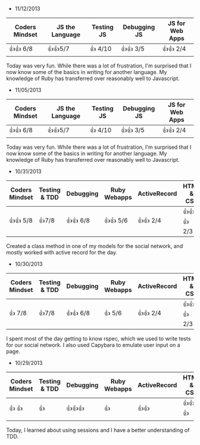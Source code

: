 * 11/12/2013

| Coders Mindset | JS the Language | Testing JS | Debugging JS | JS for Web Apps |
| -------------- | ------------- | --------- | ------------ | ------------ |
|:+1::+1: 6/8|:+1::+1:5/7|:+1: 4/10|:+1::+1: 3/5|:+1::+1: 2/4|:+1: 3/5|

Today was very fun.  While there was a lot of frustration, I'm surprised that I now know some of the basics in writing for another language.  My knowledge of Ruby has transferred over reasonably well to Javascript.  



* 11/05/2013

| Coders Mindset | JS the Language | Testing JS | Debugging JS | JS for Web Apps |
| -------------- | ------------- | --------- | ------------ | ------------ |
|:+1::+1: 6/8|:+1::+1:5/7|:+1: 4/10|:+1::+1: 3/5|:+1::+1: 2/4|:+1: 3/5|

Today was very fun.  While there was a lot of frustration, I'm surprised that I now know some of the basics in writing for another language.  My knowledge of Ruby has transferred over reasonably well to Javascript.  



* 10/31/2013

| Coders Mindset | Testing & TDD | Debugging | Ruby Webapps | ActiveRecord | HTML & CSS |
| -------------- | ------------- | --------- | ------------ | ------------ | ---------- |
|:+1::+1: 5/8|:+1:7/8|:+1::+1: 6/8|:+1::+1: 5/6|:+1::+1: 2/4|:+1::+1::+1: 2/3|

Created a class method in one of my models for the social network, and mostly worked with active record for the day.


* 10/30/2013

| Coders Mindset | Testing & TDD | Debugging | Ruby Webapps | ActiveRecord | HTML & CSS |
| -------------- | ------------- | --------- | ------------ | ------------ | ---------- |
|:+1: 7/8|:+1:7/8|:+1::+1: 6/8|:+1: 5/6|:+1::+1: 2/4|:+1::+1::+1: 2/3|

I spent most of the day getting to know rspec, which we used to write tests for our social network.  I also used Capybara to emulate user input on a page.


* 10/29/2013

| Coders Mindset | Testing & TDD | Debugging | Ruby Webapps | ActiveRecord | HTML & CSS |
| -------------- | ------------- | --------- | ------------ | ------------ | ---------- |
|:+1: :+1:|:+1:|:+1::+1::+1:|:+1:|:+1::+1:|:+1::+1::+1:|

Today, I learned about using sessions and I have a better understanding of TDD.

